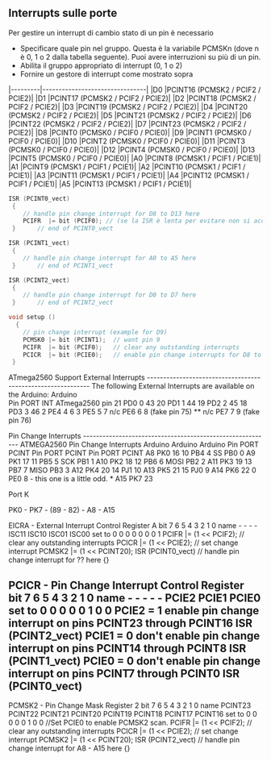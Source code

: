 ## **Interrupts sulle porte**

Per gestire un interrupt di cambio stato di un pin è necessario
-	Specificare quale pin nel gruppo. Questa è la variabile PCMSKn (dove n è 0, 1 o 2 dalla tabella seguente). Puoi avere interruzioni su più di un pin.
-	Abilita il gruppo appropriato di interrupt (0, 1 o 2)
-	Fornire un gestore di interrupt come mostrato sopra

|---------|--------------------------------|
|D0	  |PCINT16 (PCMSK2 / PCIF2 / PCIE2)|
|D1	  |PCINT17 (PCMSK2 / PCIF2 / PCIE2)|
|D2	  |PCINT18 (PCMSK2 / PCIF2 / PCIE2)|
|D3	  |PCINT19 (PCMSK2 / PCIF2 / PCIE2)|
|D4	  |PCINT20 (PCMSK2 / PCIF2 / PCIE2)|
|D5	  |PCINT21 (PCMSK2 / PCIF2 / PCIE2)|
|D6	  |PCINT22 (PCMSK2 / PCIF2 / PCIE2)|
|D7	  |PCINT23 (PCMSK2 / PCIF2 / PCIE2)|
|D8	  |PCINT0  (PCMSK0 / PCIF0 / PCIE0)|
|D9	  |PCINT1  (PCMSK0 / PCIF0 / PCIE0)|
|D10	  |PCINT2  (PCMSK0 / PCIF0 / PCIE0)|
|D11	  |PCINT3  (PCMSK0 / PCIF0 / PCIE0)|
|D12	  |PCINT4  (PCMSK0 / PCIF0 / PCIE0)|
|D13	  |PCINT5  (PCMSK0 / PCIF0 / PCIE0)|
|A0	  |PCINT8  (PCMSK1 / PCIF1 / PCIE1)|
|A1	  |PCINT9  (PCMSK1 / PCIF1 / PCIE1)|
|A2	  |PCINT10 (PCMSK1 / PCIF1 / PCIE1)|
|A3	  |PCINT11 (PCMSK1 / PCIF1 / PCIE1)|
|A4	  |PCINT12 (PCMSK1 / PCIF1 / PCIE1)|
|A5	  |PCINT13 (PCMSK1 / PCIF1 / PCIE1)|

```C++
ISR (PCINT0_vect)
 {
 	// handle pin change interrupt for D8 to D13 here
	PCIFR  |= bit (PCIF0); // (se la ISR è lenta per evitare non si acceda più al loop a causa di interrupt successivi)
 }  	// end of PCINT0_vect

ISR (PCINT1_vect)
 {
 	// handle pin change interrupt for A0 to A5 here
 }  	// end of PCINT1_vect

ISR (PCINT2_vect)
 {
 	// handle pin change interrupt for D0 to D7 here
 }  	// end of PCINT2_vect

void setup ()
  { 
  	// pin change interrupt (example for D9)
  	PCMSK0 |= bit (PCINT1);  // want pin 9
  	PCIFR  |= bit (PCIF0);   // clear any outstanding interrupts
  	PCICR  |= bit (PCIE0);   // enable pin change interrupts for D8 to D13
 }
```

ATmega2560 Support
External Interrupts ------------------------------------------------------------
The following External Interrupts are available on the Arduino:
Arduino           
  Pin  PORT INT  ATmega2560 pin
  21     PD0  0     43
  20     PD1  1     44
  19     PD2  2     45
  18     PD3  3     46
   2     PE4  4      6
   3     PE5  5      7
 n/c     PE6  6      8  (fake pin 75) **
 n/c     PE7  7      9  (fake pin 76)
 
Pin Change Interrupts ----------------------------------------------------------
ATMEGA2560 Pin Change Interrupts
Arduino              Arduino              Arduino
  Pin  PORT PCINT     Pin   PORT PCINT     Pin   PORT PCINT
  A8     PK0  16       10     PB4   4       SS     PB0   0
  A9     PK1  17       11     PB5   5       SCK    PB1   1
 A10     PK2  18       12     PB6   6       MOSI   PB2   2
 A11     PK3  19       13     PB7   7       MISO   PB3   3
 A12     PK4  20       14     PJ1  10
 A13     PK5  21       15     PJ0   9
 A14     PK6  22        0     PE0   8 - this one is a little odd. *
 A15     PK7  23

Port K

PK0 - PK7 - (89 - 82)  - A8 - A15



EICRA - External Interrupt Control Register A
	bit         7       6       5       4         3           2          1        0
	name        -       -       -       -       ISC11       ISC10      ISC01    ISC00
	set to      0       0       0       0         0           0          0        1
PCIFR |= (1 << PCIF2);   // clear any outstanding interrupts
PCICR |= (1 << PCIE2);   // set change interrupt
PCMSK2 |= (1 << PCINT20);
ISR (PCINT0_vect) // handle pin change interrupt for ?? here {}

PCICR - Pin Change Interrupt Control Register	
	bit         7       6       5       4       3         2          1        0
	name        -       -       -       -       -       PCIE2      PCIE1    PCIE0
	set to      0       0       0       0       0         1          0        0
PCIE2 = 1     enable pin change interrupt on pins PCINT23 through PCINT16              ISR (PCINT2_vect)
PCIE1 = 0     don't enable pin change interrupt on pins PCINT14 through PCINT8      ISR (PCINT1_vect)
PCIE0 = 0     don't enable pin change interrupt on pins PCINT7 through PCINT0	     ISR (PCINT0_vect)
-----------------------------------------------------------------------------------------------------------------------------------------------
PCMSK2 - Pin Change Mask Register 2
bit           7           6           5           4          3            2            1           0
	name       PCINT23     PCINT22     PCINT21     PCINT20     PCINT19     PCINT18      PCINT17     PCINT16
	set to        0           0           0           0           0           1            0           0
//Set PCIE0 to enable PCMSK2 scan.
PCIFR |= (1 << PCIF2);   // clear any outstanding interrupts
PCICR |= (1 << PCIE2);   // set change interrupt
PCMSK2 |= (1 << PCINT20);
ISR (PCINT2_vect) // handle pin change interrupt for A8 - A15 here {}

